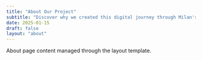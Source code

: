 ```yaml
---
title: "About Our Project"
subtitle: "Discover why we created this digital journey through Milan's magnificent history"
date: 2025-01-15
draft: false
layout: "about"
---
```


About page content managed through the layout template.